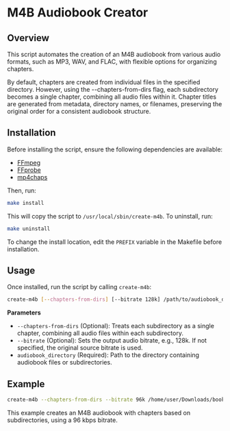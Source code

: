 # M4B Audiobook Creator

## Overview

This script automates the creation of an M4B audiobook from various audio formats, such as MP3, WAV, and FLAC, with flexible options for organizing chapters.

By default, chapters are created from individual files in the specified directory. However, using the --chapters-from-dirs flag, each subdirectory becomes a single chapter, combining all audio files within it. Chapter titles are generated from metadata, directory names, or filenames, preserving the original order for a consistent audiobook structure.

## Installation

Before installing the script, ensure the following dependencies are available:
- [FFmpeg](https://ffmpeg.org)
- [FFprobe](https://ffmpeg.org/ffprobe.html)
- [mp4chaps](https://github.com/dgraham/mp4v2)

Then, run:

```bash
make install
```

This will copy the script to `/usr/local/sbin/create-m4b`. To uninstall, run:

```bash
make uninstall
```

To change the install location, edit the `PREFIX` variable in the Makefile before installation.

## Usage

Once installed, run the script by calling `create-m4b`:

```bash
create-m4b [--chapters-from-dirs] [--bitrate 128k] /path/to/audiobook_directory
```

**Parameters**
- `--chapters-from-dirs` (Optional): Treats each subdirectory as a single chapter, combining all audio files within each subdirectory.
- `--bitrate` (Optional): Sets the output audio bitrate, e.g., 128k. If not specified, the original source bitrate is used.
- `audiobook_directory` (Required): Path to the directory containing audiobook files or subdirectories.

## Example

```bash
create-m4b --chapters-from-dirs --bitrate 96k /home/user/Downloads/book
```

This example creates an M4B audiobook with chapters based on subdirectories, using a 96 kbps bitrate.